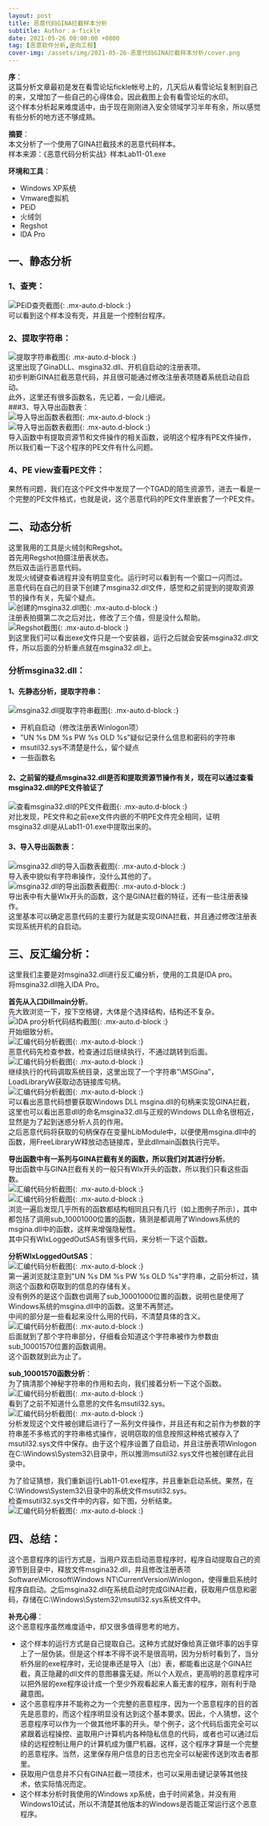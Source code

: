 ```yaml
---
layout: post
title: 恶意代码GINA拦截样本分析
subtitle: Author：a-fickle
date: 2021-05-26 00:00:00 +0800
tag: [恶意软件分析,逆向工程]
cover-img: /assets/img/2021-05-26-恶意代码GINA拦截样本分析/cover.png
---
```


**序**：              
这篇分析文章最初是发在看雪论坛fickle帐号上的，几天后从看雪论坛复制到自己的来，又增加了一些自己的心得体会。因此截图上会有看雪论坛的水印。                  
这个样本分析起来难度适中，由于现在刚刚进入安全领域学习半年有余，所以感觉有些分析的地方还不够成熟。                         
                                  
**摘要**：                   
本文分析了一个使用了GINA拦截技术的恶意代码样本。                  
样本来源：《恶意代码分析实战》样本Lab11-01.exe                
                    
**环境和工具**：                   
* Windows XP系统
* Vmware虚拟机
* PEiD
* 火绒剑
* Regshot
* IDA Pro
                
                
## 一、静态分析            
### 1、查壳：               
![PEiD查壳截图](/assets/img/2021-05-26-恶意代码GINA拦截样本分析/1-1.jpg){: .mx-auto.d-block :}            
可以看到这个样本没有壳，并且是一个控制台程序。                 
### 2、提取字符串：                 
![提取字符串截图](/assets/img/2021-05-26-恶意代码GINA拦截样本分析/1-2.jpg){: .mx-auto.d-block :}            
这里出现了GinaDLL、msgina32.dll、开机自启动的注册表项。                
初步判断GINA拦截恶意代码，并且很可能通过修改注册表项随着系统启动自启动。                       
此外，这里还有很多函数名，先记着，一会儿细说。                  
###3、导入导出函数表：               
![导入导出函数表截图](/assets/img/2021-05-26-恶意代码GINA拦截样本分析/1-3.jpg){: .mx-auto.d-block :}            
![导入导出函数表截图](/assets/img/2021-05-26-恶意代码GINA拦截样本分析/1-4.jpg){: .mx-auto.d-block :}            
导入函数中有提取资源节和文件操作的相关函数，说明这个程序有PE文件操作，所以我们看一下这个程序的PE文件有什么问题。                          
### 4、PE view查看PE文件：                
果然有问题，我们在这个PE文件中发现了一个TGAD的陌生资源节，进去一看是一个完整的PE文件格式，也就是说，这个恶意代码的PE文件里嵌套了一个PE文件。                                
                       
## 二、动态分析                       
这里我用的工具是火绒剑和Regshot。                    
首先用Regshot拍摄注册表状态。                      
然后双击运行恶意代码。                            
发现火绒键查看进程并没有明显变化。运行时可以看到有一个窗口一闪而过。                                
恶意代码在自己的目录下创建了msgina32.dll文件，感觉和之前提到的提取资源节的操作有关，先留个疑点。                                     
![创建的msgina32.dll图](/assets/img/2021-05-26-恶意代码GINA拦截样本分析/2-1.jpg){: .mx-auto.d-block :}            
注册表拍摄第二次之后对比，修改了三个值，但是没什么帮助。                   
![Regshot截图](/assets/img/2021-05-26-恶意代码GINA拦截样本分析/2-2.jpg){: .mx-auto.d-block :}            
到这里我们可以看出exe文件只是一个安装器，运行之后就会安装msgina32.dll文件，所以后面的分析重点就在msgina32.dll上。                       
                
### 分析msgina32.dll：                             
#### 1、先静态分析，提取字符串：                         
![msgina32.dll提取字符串截图](/assets/img/2021-05-26-恶意代码GINA拦截样本分析/2-3.jpg){: .mx-auto.d-block :}            
* 开机自启动（修改注册表Winlogon项）              
* ”UN %s DM %s PW %s OLD %s”疑似记录什么信息和密码的字符串                
* msutil32.sys不清楚是什么，留个疑点                    
* 一些函数名                       

#### 2、之前留的疑点msgina32.dll是否和提取资源节操作有关，现在可以通过查看msgina32.dll的PE文件验证了                                    
![查看msgina32.dll的PE文件截图](/assets/img/2021-05-26-恶意代码GINA拦截样本分析/2-4.jpg){: .mx-auto.d-block :}            
对比发现，PE文件和之前exe文件内嵌的不明PE文件完全相同，证明msgina32.dll是从Lab11-01.exe中提取出来的。                           
#### 3、导入导出函数表：                         
![msgina32.dll的导入函数表截图](/assets/img/2021-05-26-恶意代码GINA拦截样本分析/2-5.jpg){: .mx-auto.d-block :}            
导入表中貌似有字符串操作，没什么其他的了。                
![msgina32.dll的导出函数表截图](/assets/img/2021-05-26-恶意代码GINA拦截样本分析/2-6.jpg){: .mx-auto.d-block :}            
导出表中有大量Wlx开头的函数，这个是GINA拦截的特征，还有一些注册表操作。                           
这里基本可以确定恶意代码的主要行为就是实现GINA拦截，并且通过修改注册表实现系统开机的自启动。                             
                 
## 三、反汇编分析：                     
这里我们主要是对msgina32.dll进行反汇编分析，使用的工具是IDA pro。                         
将msgina32.dll拖入IDA Pro。                  
                     
**首先从入口Dillmain分析**。                                 
先大致浏览一下，按下空格键，大体是个选择结构，结构还不复杂。                                  
![IDA pro分析代码结构截图](/assets/img/2021-05-26-恶意代码GINA拦截样本分析/3-1.jpg){: .mx-auto.d-block :}            
开始细致分析。                       
![汇编代码分析截图](/assets/img/2021-05-26-恶意代码GINA拦截样本分析/3-2.jpg){: .mx-auto.d-block :}            
恶意代码先检查参数，检查通过后继续执行，不通过跳转到后面。                                  
![汇编代码分析截图](/assets/img/2021-05-26-恶意代码GINA拦截样本分析/3-3.jpg){: .mx-auto.d-block :}            
继续执行的代码调取系统目录，这里出现了一个字符串”\MSGina”，LoadLibraryW获取动态链接库句柄。                          
![汇编代码分析截图](/assets/img/2021-05-26-恶意代码GINA拦截样本分析/3-4.jpg){: .mx-auto.d-block :}            
可以看出恶意代码想要获取Windows DLL msgina.dll的句柄来实现GINA拦截，这里也可以看出恶意dll的命名msgina32.dll与正规的Windows DLL命名很相近，显然是为了起到迷惑分析人员的作用。                      
之后恶意代码将获取的句柄保存在变量hLibModule中，以便使用msgina.dll中的函数，用FreeLibraryW释放动态链接库，至此dllmain函数执行完毕。                              
                             
**导出函数中有一系列与GINA拦截有关的函数，所以我们对其进行分析**。                            
导出函数中与GINA拦截有关的一般只有Wlx开头的函数，所以我们只看这些函数。                             
![汇编代码分析截图](/assets/img/2021-05-26-恶意代码GINA拦截样本分析/3-5.jpg){: .mx-auto.d-block :}            
![汇编代码分析截图](/assets/img/2021-05-26-恶意代码GINA拦截样本分析/3-6.jpg){: .mx-auto.d-block :}            
浏览一遍后发现几乎所有的函数都结构相同且只有几行（如上图例子所示），其中都包括了调用sub_10001000位置的函数，猜测是都调用了Windows系统的msgina.dll中的函数，这样来增强隐秘性。                          
其中只有WlxLoggedOutSAS有很多代码，来分析一下这个函数。                                 
                                         
**分析WlxLoggedOutSAS**：                          
![汇编代码分析截图](/assets/img/2021-05-26-恶意代码GINA拦截样本分析/3-7.jpg){: .mx-auto.d-block :}            
第一遍浏览就注意到"UN %s DM %s PW %s OLD %s"字符串，之前分析过，猜测这个函数和窃取到的信息的存储有关。                       
没有例外的是这个函数也调用了sub_10001000位置的函数，说明也是使用了Windows系统的msgina.dll中的函数。这里不再赘述。                        
中间的部分是一些看起来没什么用的代码，不清楚具体的含义。                               
![汇编代码分析截图](/assets/img/2021-05-26-恶意代码GINA拦截样本分析/3-8.jpg){: .mx-auto.d-block :}            
后面就到了那个字符串部分，仔细看会知道这个字符串被作为参数由sub_10001570位置的函数调用。                    
这个函数就到此为止了。                     
                      
**sub_10001570函数分析**：                      
为了搞清那个神秘字符串的作用和去向，我们接着分析一下这个函数。                          
![汇编代码分析截图](/assets/img/2021-05-26-恶意代码GINA拦截样本分析/3-9.jpg){: .mx-auto.d-block :}            
看到了之前不知道什么意思的文件名msutil32.sys。            
![汇编代码分析截图](/assets/img/2021-05-26-恶意代码GINA拦截样本分析/3-10.jpg){: .mx-auto.d-block :}            
分析发现这个文件被创建后进行了一系列文件操作，并且还有和之前作为参数的字符串差不多格式的字符串格式操作，说明窃取的信息按照这种格式被存入了msutil32.sys文件中保存。由于这个程序设置了自启动，并且注册表项Winlogon在C:\Windows\System32\目录中，所以推测msutil32.sys文件也被创建在此目录中。                       
                            
为了验证猜想，我们重新运行Lab11-01.exe程序，并且重新启动系统。果然，在C:\Windows\System32\目录中的系统文件msutil32.sys。                             
检查msutil32.sys文件中的内容，如下图，分析结束。                       
![汇编代码分析截图](/assets/img/2021-05-26-恶意代码GINA拦截样本分析/3-11.jpg){: .mx-auto.d-block :}            
                   
                                
## 四、总结：
这个恶意程序的运行方式是，当用户双击启动恶意程序时，程序自动提取自己的资源节到目录中，释放文件msgina32.dll，并且修改注册表项Software\Microsoft\Windows NT\CurrentVersion\Winlogon，使得重启系统时程序自启动。之后msgina32.dll在系统启动时完成GINA拦截，获取用户信息和密码，存储在C:\Windows\System32\msutil32.sys系统文件中。                                          
                            
                          
                            
**补充心得**：     
这个恶意程序虽然难度适中，却又很多值得思考的地方。                           
* 这个样本的运行方式是自己提取自己。这种方式就好像给真正做坏事的凶手穿上了一层伪装。但是这个样本不得不说不是很高明，因为分析时看到了，当分析外层的exe程序时，无论提串还是导入（出）表，都能看出这是个GINA拦截，真正隐藏的dll文件的意图暴露无疑。所以个人观点，更高明的恶意程序可以把外层的exe程序设计成一个至少外观看起来人畜无害的程序，刚有利于隐藏意图。                               
* 这个恶意程序并不能称之为一个完整的恶意程序，因为一个恶意程序的目的首先是恶意的，而这个程序明显没有达到这个基本要求。因此，个人猜想，这个恶意程序可以作为一个做其他坏事的开头。举个例子，这个代码后面完全可以紧跟着远程操控、盗取用户计算机内各种隐私信息的代码，或者也可以通过后续的远程控制让用户的计算机成为僵尸机器。这样，这个程序才算是一个完整的恶意程序。当然，这里保存用户信息的日志也完全可以秘密传送到攻击者那里。                        
* 获取用户信息并不只有GINA拦截一项技术，也可以采用击键记录等其他技术，依实际情况而定。                             
* 这个样本分析时我使用的Windows xp系统，由于时间紧急，并没有用Windows10试试，所以不清楚其他版本的Windows是否能正常运行这个恶意程序。                               





























